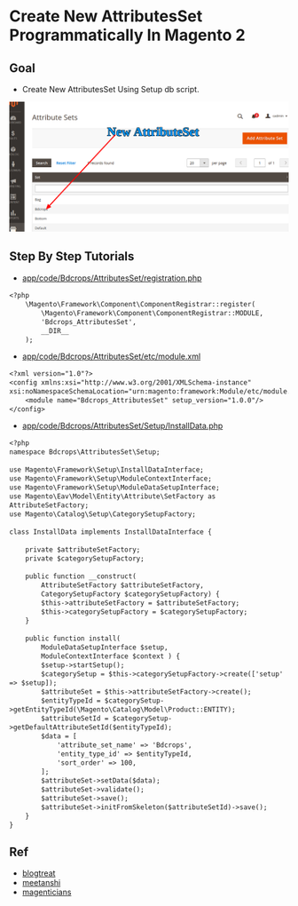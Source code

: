 #  Create New AttributesSet Programmatically In Magento 2


## Goal
- Create New AttributesSet Using Setup db script.

![](docs/attributeSet.png)

## Step By Step Tutorials

- [app/code/Bdcrops/AttributesSet/registration.php](registration.php)
```
<?php
    \Magento\Framework\Component\ComponentRegistrar::register(
        \Magento\Framework\Component\ComponentRegistrar::MODULE,
        'Bdcrops_AttributesSet',
        __DIR__
    );
```
- [app/code/Bdcrops/AttributesSet/etc/module.xml](etc/module.xml)
```
<?xml version="1.0"?>
<config xmlns:xsi="http://www.w3.org/2001/XMLSchema-instance" xsi:noNamespaceSchemaLocation="urn:magento:framework:Module/etc/module.xsd">
    <module name="Bdcrops_AttributesSet" setup_version="1.0.0"/>
</config>

```
- [app/code/Bdcrops/AttributesSet/Setup/InstallData.php](Setup/InstallData.php)
```
<?php
namespace Bdcrops\AttributesSet\Setup;

use Magento\Framework\Setup\InstallDataInterface;
use Magento\Framework\Setup\ModuleContextInterface;
use Magento\Framework\Setup\ModuleDataSetupInterface;
use Magento\Eav\Model\Entity\Attribute\SetFactory as AttributeSetFactory;
use Magento\Catalog\Setup\CategorySetupFactory;

class InstallData implements InstallDataInterface {

    private $attributeSetFactory;
    private $categorySetupFactory;

    public function __construct(
        AttributeSetFactory $attributeSetFactory,
        CategorySetupFactory $categorySetupFactory) {
        $this->attributeSetFactory = $attributeSetFactory;
        $this->categorySetupFactory = $categorySetupFactory;
    }

    public function install(
        ModuleDataSetupInterface $setup,
        ModuleContextInterface $context ) {
        $setup->startSetup();
        $categorySetup = $this->categorySetupFactory->create(['setup' => $setup]);
        $attributeSet = $this->attributeSetFactory->create();
        $entityTypeId = $categorySetup->getEntityTypeId(\Magento\Catalog\Model\Product::ENTITY);
        $attributeSetId = $categorySetup->getDefaultAttributeSetId($entityTypeId);
        $data = [
            'attribute_set_name' => 'Bdcrops',
            'entity_type_id' => $entityTypeId,
            'sort_order' => 100,
        ];
        $attributeSet->setData($data);
        $attributeSet->validate();
        $attributeSet->save();
        $attributeSet->initFromSkeleton($attributeSetId)->save();
    }
}

```

## Ref
- [blogtreat](http://www.blogtreat.com/create-an-attribute-set-in-magento-2-via-installable-script/)
- [meetanshi](https://meetanshi.com/blog/create-attribute-set-programmatically-in-magento-2/)
- [magenticians](https://magenticians.com/create-magento-2-attribute/)
